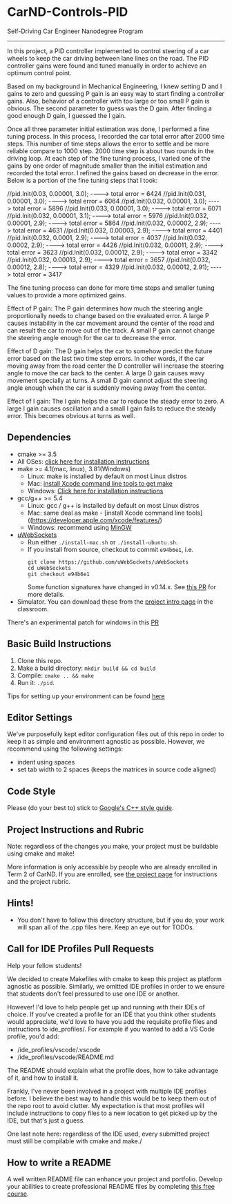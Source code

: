 # CarND-Controls-PID
Self-Driving Car Engineer Nanodegree Program

---
In this project, a PID controller implemented to control steering of a car wheels to keep the car driving between lane lines on the road. The PID controller gains were found and tuned manually in order to achieve an optimum control point.

Based on my background in Mechanical Engineering, I knew setting D and I gains to zero and guessing P gain is an easy way to start finding a controller gains. Also, behavior of a controller with too large or too small P gain is obvious. The second parameter to guess was the D gain. After finding a good enough D gain, I guessed the I gain.

Once all three parameter initial estimation was done, I performed a fine tuning process. In this process, I recorded the car total error after 2000 time steps. This number of time steps allows the error to settle and be more reliable compare to 1000 step. 2000 time step is about two rounds in the driving loop. At each step of the fine tuning process, I varied one of the gains by one order of magnitude smaller than the initial estimation and recorded the total error. I refined the gains based on decrease in the error. Below is a portion of the fine tuning steps that I took:

//pid.Init(0.03, 0.00001, 3.0); ----> total error = 6424
//pid.Init(0.031, 0.00001, 3.0); ----> total error = 6064
//pid.Init(0.032, 0.00001, 3.0); ----> total error = 5896
//pid.Init(0.033, 0.00001, 3.0); ----> total error = 6071
//pid.Init(0.032, 0.00001, 3.1); ----> total error = 5976
//pid.Init(0.032, 0.00001, 2.9); ----> total error = 5864
//pid.Init(0.032, 0.00002, 2.9); ----> total error = 4631
//pid.Init(0.032, 0.00003, 2.9); ----> total error = 4401
//pid.Init(0.032, 0.0001, 2.9); ----> total error = 4037
//pid.Init(0.032, 0.0002, 2.9); ----> total error = 4426
//pid.Init(0.032, 0.00011, 2.9); ----> total error = 3623
//pid.Init(0.032, 0.00012, 2.9); ----> total error = 3342
//pid.Init(0.032, 0.00013, 2.9); ----> total error = 3657
//pid.Init(0.032, 0.00012, 2.8); ----> total error = 4329
//pid.Init(0.032, 0.00012, 2.91); ----> total error = 3417

The fine tuning process can done for more time steps and smaller tuning values to provide a more optimized gains.

Effect of P gain:
The P gain determines how much the steering angle proportionally needs to change based on the evaluated error. A large P causes instability in the car movement around the center of the road and can result the car to move out of the track. A small P gain cannot change the steering angle enough for the car to decrease the error.

Effect of D gain:
The D gain helps the car to somehow predict the future error based on the last two time step errors. In other words, if the car moving away from the road center the D controller will increase the steering angle to move the car back to the center. A large D gain causes wavy movement specially at turns. A small D gain cannot adjust the steering angle enough when the car is suddenly moving away from the center.

Effect of I gain:
The I gain helps the car to reduce the steady error to zero. A large I gain causes oscillation and a small I gain fails to reduce the steady error. This becomes obvious at turns as well.  

## Dependencies

* cmake >= 3.5
 * All OSes: [click here for installation instructions](https://cmake.org/install/)
* make >= 4.1(mac, linux), 3.81(Windows)
  * Linux: make is installed by default on most Linux distros
  * Mac: [install Xcode command line tools to get make](https://developer.apple.com/xcode/features/)
  * Windows: [Click here for installation instructions](http://gnuwin32.sourceforge.net/packages/make.htm)
* gcc/g++ >= 5.4
  * Linux: gcc / g++ is installed by default on most Linux distros
  * Mac: same deal as make - [install Xcode command line tools]((https://developer.apple.com/xcode/features/)
  * Windows: recommend using [MinGW](http://www.mingw.org/)
* [uWebSockets](https://github.com/uWebSockets/uWebSockets)
  * Run either `./install-mac.sh` or `./install-ubuntu.sh`.
  * If you install from source, checkout to commit `e94b6e1`, i.e.
    ```
    git clone https://github.com/uWebSockets/uWebSockets
    cd uWebSockets
    git checkout e94b6e1
    ```
    Some function signatures have changed in v0.14.x. See [this PR](https://github.com/udacity/CarND-MPC-Project/pull/3) for more details.
* Simulator. You can download these from the [project intro page](https://github.com/udacity/self-driving-car-sim/releases) in the classroom.

There's an experimental patch for windows in this [PR](https://github.com/udacity/CarND-PID-Control-Project/pull/3)

## Basic Build Instructions

1. Clone this repo.
2. Make a build directory: `mkdir build && cd build`
3. Compile: `cmake .. && make`
4. Run it: `./pid`.

Tips for setting up your environment can be found [here](https://classroom.udacity.com/nanodegrees/nd013/parts/40f38239-66b6-46ec-ae68-03afd8a601c8/modules/0949fca6-b379-42af-a919-ee50aa304e6a/lessons/f758c44c-5e40-4e01-93b5-1a82aa4e044f/concepts/23d376c7-0195-4276-bdf0-e02f1f3c665d)

## Editor Settings

We've purposefully kept editor configuration files out of this repo in order to
keep it as simple and environment agnostic as possible. However, we recommend
using the following settings:

* indent using spaces
* set tab width to 2 spaces (keeps the matrices in source code aligned)

## Code Style

Please (do your best to) stick to [Google's C++ style guide](https://google.github.io/styleguide/cppguide.html).

## Project Instructions and Rubric

Note: regardless of the changes you make, your project must be buildable using
cmake and make!

More information is only accessible by people who are already enrolled in Term 2
of CarND. If you are enrolled, see [the project page](https://classroom.udacity.com/nanodegrees/nd013/parts/40f38239-66b6-46ec-ae68-03afd8a601c8/modules/f1820894-8322-4bb3-81aa-b26b3c6dcbaf/lessons/e8235395-22dd-4b87-88e0-d108c5e5bbf4/concepts/6a4d8d42-6a04-4aa6-b284-1697c0fd6562)
for instructions and the project rubric.

## Hints!

* You don't have to follow this directory structure, but if you do, your work
  will span all of the .cpp files here. Keep an eye out for TODOs.

## Call for IDE Profiles Pull Requests

Help your fellow students!

We decided to create Makefiles with cmake to keep this project as platform
agnostic as possible. Similarly, we omitted IDE profiles in order to we ensure
that students don't feel pressured to use one IDE or another.

However! I'd love to help people get up and running with their IDEs of choice.
If you've created a profile for an IDE that you think other students would
appreciate, we'd love to have you add the requisite profile files and
instructions to ide_profiles/. For example if you wanted to add a VS Code
profile, you'd add:

* /ide_profiles/vscode/.vscode
* /ide_profiles/vscode/README.md

The README should explain what the profile does, how to take advantage of it,
and how to install it.

Frankly, I've never been involved in a project with multiple IDE profiles
before. I believe the best way to handle this would be to keep them out of the
repo root to avoid clutter. My expectation is that most profiles will include
instructions to copy files to a new location to get picked up by the IDE, but
that's just a guess.

One last note here: regardless of the IDE used, every submitted project must
still be compilable with cmake and make./

## How to write a README
A well written README file can enhance your project and portfolio.  Develop your abilities to create professional README files by completing [this free course](https://www.udacity.com/course/writing-readmes--ud777).
